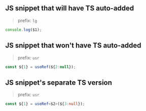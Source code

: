 ## JS snippet that will have TS auto-added

> prefix: `lg`

```js
console.log($1);
```

## JS snippet that won't have TS auto-added

> prefix: `usr`

```js
const ${1} = useRef(${2:null});
```

## JS snippet's separate TS version

> prefix: `usr`

```ts
const ${1} = useRef<$2>(${3:null});
```
